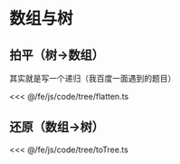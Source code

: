 # 数组与树

## 拍平（树->数组）

其实就是写一个递归（我百度一面遇到的题目）

<<< @/fe/js/code/tree/flatten.ts

## 还原（数组->树）

<<< @/fe/js/code/tree/toTree.ts
